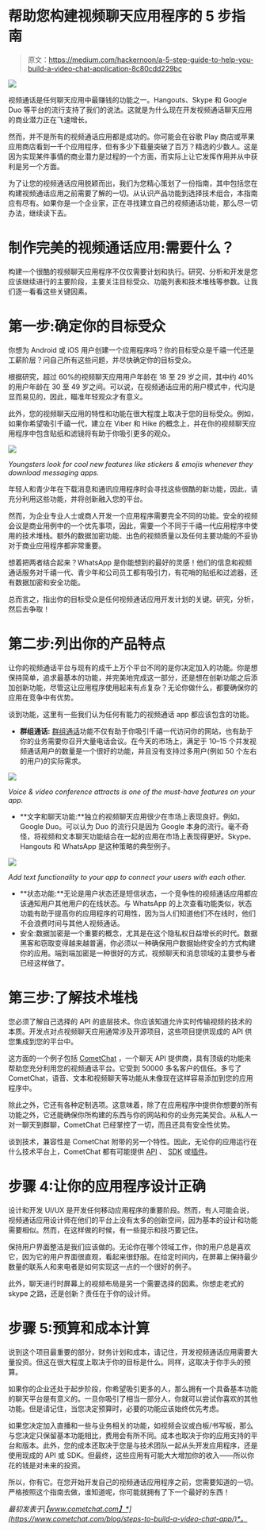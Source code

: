 # 帮助您构建视频聊天应用程序的 5 步指南

> 原文：<https://medium.com/hackernoon/a-5-step-guide-to-help-you-build-a-video-chat-application-8c80cdd229bc>

![](img/3090e5768080d9567579184e4e0bd8ad.png)

视频通话是任何聊天应用中最赚钱的功能之一。Hangouts、Skype 和 Google Duo 等平台的流行支持了我们的说法。这就是为什么现在开发视频通话聊天应用的商业潜力正在飞速增长。

然而，并不是所有的视频通话应用都是成功的。你可能会在谷歌 Play 商店或苹果应用商店看到一千个应用程序，但有多少下载量突破了百万？精选的少数人。这是因为实现某件事情的商业潜力是过程的一个方面，而实际上让它发挥作用并从中获利是另一个方面。

为了让您的视频通话应用脱颖而出，我们为您精心策划了一份指南，其中包括您在构建视频通话应用之前需要了解的一切。从认识产品功能到选择技术组合，本指南应有尽有。如果你是一个企业家，正在寻找建立自己的视频通话功能，那么尽一切办法，继续读下去。

# 制作完美的视频通话应用:需要什么？

构建一个很酷的视频聊天应用程序不仅仅需要计划和执行。研究、分析和开发是您应该继续进行的主要阶段，主要关注目标受众、功能列表和技术堆栈等参数。让我们逐一看看这些关键因素。

# 第一步:确定你的目标受众

你想为 Android 或 iOS 用户创建一个应用程序吗？你的目标受众是千禧一代还是工薪阶层？问自己所有这些问题，并尽快确定你的目标受众。

根据研究，超过 60%的视频聊天应用用户年龄在 18 至 29 岁之间，其中约 40%的用户年龄在 30 至 49 岁之间。可以说，在视频通话应用的用户模式中，代沟是显而易见的，因此，瞄准年轻观众才有意义。

此外，您的视频聊天应用的特性和功能在很大程度上取决于您的目标受众。例如，如果你希望吸引千禧一代，建立在 Viber 和 Hike 的概念上，并在你的视频聊天应用程序中包含贴纸和滤镜将有助于你吸引更多的观众。

![](img/24b8c534538a0f00e4f0073467ea863c.png)

*Youngsters look for cool new features like stickers & emojis whenever they download messaging apps.*

年轻人和青少年在下载消息和通讯应用程序时会寻找这些很酷的新功能，因此，请充分利用这些功能，并将创新融入您的平台。

然而，为企业专业人士或商人开发一个应用程序需要完全不同的功能。安全的视频会议是商业用例中的一个优先事项，因此，需要一个不同于千禧一代应用程序中使用的技术堆栈。额外的数据加密功能、出色的视频质量以及任何主要功能的不妥协对于商业应用程序都非常重要。

想着把两者结合起来？WhatsApp 是你能想到的最好的灵感！他们的信息和视频通话服务对千禧一代、青少年和公司员工都有吸引力，有花哨的贴纸和过滤器，还有数据加密和安全功能。

总而言之，指出你的目标受众是任何视频通话应用开发计划的关键。研究，分析，然后去争取！

# 第二步:列出你的产品特点

让你的视频通话平台与现有的成千上万个平台不同的是你决定加入的功能。你是想保持简单，追求最基本的功能，并完美地完成这一部分，还是想在创新功能之后添加创新功能，尽管这让应用程序使用起来有点复杂？无论你做什么，都要确保你的应用在竞争中有优势。

谈到功能，这里有一些我们认为任何有能力的视频通话 app 都应该包含的功能。

*   **群组通话:** [群组通话](https://www.cometchat.com/features/voice-video-text-chat/)功能不仅有助于你吸引千禧一代访问你的网站，也有助于你的业务需要你召开大量电话会议。在今天的市场上，满足于 10–15 个并发视频通话用户的数量是一个很好的功能，并且没有支持过多用户(例如 50 个左右的用户)的实际需求。

![](img/74912ad5b66c77a5dcb02f50f290e298.png)

*Voice & video conference attracts is one of the must-have features on your app.*

*   **文字和聊天功能:**独立的视频聊天应用很少在市场上表现良好。例如，Google Duo。可以认为 Duo 的流行只是因为 Google 本身的流行。毫不奇怪，将视频和文本聊天功能结合在一起的应用在市场上表现得更好。Skype、Hangouts 和 WhatsApp 是这种策略的典型例子。

![](img/04f2c6d3d5ac0f1d8b1c0183b4019d8e.png)

*Add text functionality to your app to connect your users with each other.*

*   **状态功能:**无论是用户状态还是短信状态，一个竞争性的视频通话应用都应该通知用户其他用户的在线状态。与 WhatsApp 的上次查看功能类似，状态功能有助于提高你的应用程序的可用性，因为当人们知道他们不在线时，他们不会浪费时间与其他人视频通话。
*   安全:数据加密是一个重要的概念，尤其是在这个隐私权日益增长的时代。数据黑客和窃取变得越来越普遍，你必须以一种确保用户数据始终安全的方式构建你的应用。端到端加密是一种很好的方式，视频聊天和消息领域的主要参与者已经这样做了。

# 第三步:了解技术堆栈

您必须了解自己选择的 API 的底层技术。你应该知道允许实时传输视频的技术的本质。开发点对点视频聊天应用通常涉及开源项目，这些项目提供现成的 API 供您集成到您的平台中。

这方面的一个例子包括 [CometChat](https://www.cometchat.com/) ，一个聊天 API 提供商，具有顶级的功能来帮助您充分利用您的视频通话平台。它受到 50000 多名客户的信任。多亏了 CometChat，语音、文本和视频聊天等功能从未像现在这样容易添加到您的应用程序中。

除此之外，它还有各种定制选项。这意味着，除了在应用程序中提供你想要的所有功能之外，它还能确保你所构建的东西与你的网站和你的业务完美契合。从私人一对一聊天到群聊，CometChat 已经掌控了一切，而且还具有安全性优势。

谈到技术，兼容性是 CometChat 附带的另一个特性。因此，无论你的应用运行在什么技术平台上，CometChat 都有可能提供 [API](https://www.cometchat.com/chat-api/) 、 [SDK](https://www.cometchat.com/features/mobile-chat-sdk/) 或[插件](https://www.cometchat.com/integrations/)。

# 步骤 4:让你的应用程序设计正确

设计和开发 UI/UX 是开发任何移动应用程序的重要阶段。然而，有人可能会说，视频通话应用设计师在他们的平台上没有太多的创新空间，因为基本的设计和功能需要相似。然而，在这样做的时候，有一些提示和技巧要记住。

保持用户界面整洁是我们应该做的。无论你在哪个领域工作，你的用户总是喜欢它，因为它的用户界面很直观，看起来很舒服。在给定时间内，在屏幕上保持最少数量的联系人和来电者是如何实现这一点的一个很好的例子。

此外，聊天进行时屏幕上的视频布局是另一个需要选择的因素。你想走老式的 skype 之路，还是创新？责任在于你的设计师。

# 步骤 5:预算和成本计算

说到这个项目最重要的部分，财务计划和成本，请记住，开发视频通话应用需要大量投资。但这在很大程度上取决于你的目标是什么。同样，这取决于你手头的预算。

如果你的企业还处于起步阶段，你希望吸引更多的人，那么拥有一个具备基本功能的聊天平台是有意义的。一旦你吸引了相当一部分人，你就可以尝试你喜欢的其他功能。但是请记住，当您决定预算时，必要的功能应该始终优先考虑。

如果您决定加入直播和一些与业务相关的功能，如视频会议或白板/书写板，那么与您决定只保留基本功能相比，费用会有所不同。成本也取决于你的应用支持的平台和版本。此外，您的成本还取决于您是与技术团队一起从头开发应用程序，还是使用现成的 API 或 SDK。但最终，这些应用有可能大大增加你的收入——所以你花的钱是对未来的投资。

所以，你有它。在您开始开发自己的视频通话应用程序之前，您需要知道的一切。严格按照这个指南去做，谁知道呢，你可能就拥有了下一个最好的东西！

*最初发表于*[*【www.cometchat.com】*](https://www.cometchat.com/blog/steps-to-build-a-video-chat-app/)*。*